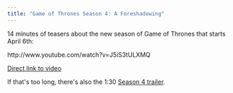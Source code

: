 ```yaml
---
title: "Game of Thrones Season 4: A Foreshadowing"
---
```

<p>14 minutes of teasers about the new season of Game of Thrones that starts April 6th:</p>
<p>http://www.youtube.com/watch?v=J5iS3tULXMQ</p>
<p><a href="http://www.youtube.com/watch?v=J5iS3tULXMQ">Direct link to video</a></p>
<p>If that's too long, there's also the 1:30 <a href="http://www.youtube.com/watch?v=xZY43QSx3Fk">Season 4 trailer</a>.</p>
